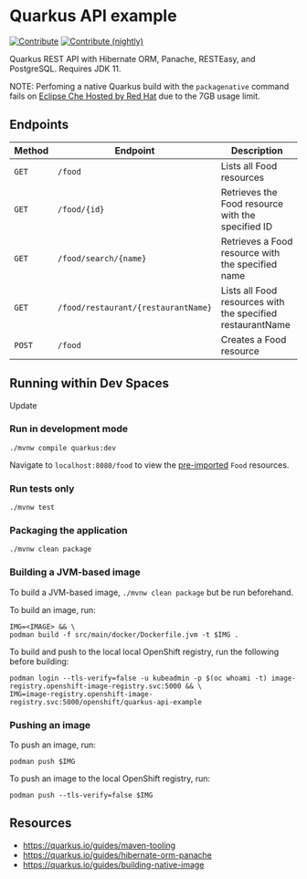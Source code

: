 # Quarkus API example
[![Contribute](https://www.eclipse.org/che/contribute.svg)](https://workspaces.openshift.com#https://github.com/che-incubator/quarkus-api-example)
[![Contribute (nightly)](https://img.shields.io/static/v1?label=nightly%20Che&message=for%20maintainers&logo=eclipseche&color=FDB940&labelColor=525C86)](https://che-dogfooding.apps.che-dev.x6e0.p1.openshiftapps.com#https://github.com/che-incubator/quarkus-api-example&storageType=persistent)

Quarkus REST API with Hibernate ORM, Panache, RESTEasy, and PostgreSQL. Requires JDK 11.

NOTE: Perfoming a native Quarkus build with the `packagenative` command fails on [Eclipse Che Hosted by Red Hat](https://www.eclipse.org/che/docs/che-7/hosted-che/hosted-che) due to the 7GB usage limit.

## Endpoints
| Method | Endpoint                            | Description                                                |
|--------|-------------------------------------|------------------------------------------------------------|
| `GET`  | `/food`                             | Lists all Food resources                                   |
| `GET`  | `/food/{id}`                        | Retrieves the Food resource with the specified ID          |
| `GET`  | `/food/search/{name}`               | Retrieves a Food resource with the specified name          |
| `GET`  | `/food/restaurant/{restaurantName}` | Lists all Food resources with the specified restaurantName |
| `POST` | `/food`                             | Creates a Food resource                                    |

## Running within Dev Spaces
Update
### Run in development mode
```
./mvnw compile quarkus:dev
```
Navigate to `localhost:8080/food` to view the [pre-imported](https://github.com/che-incubator/quarkus-api-example/blob/main/src/main/resources/import.sql) `Food` resources.


### Run tests only
```
./mvnw test
```

### Packaging the application
```
./mvnw clean package
```

### Building a JVM-based image

To build a JVM-based image, `./mvnw clean package` but be run beforehand.

To build an image, run:
```
IMG=<IMAGE> && \
podman build -f src/main/docker/Dockerfile.jvm -t $IMG .
```

To build and push to the local local OpenShift registry, run the following before building:
```
podman login --tls-verify=false -u kubeadmin -p $(oc whoami -t) image-registry.openshift-image-registry.svc:5000 && \
IMG=image-registry.openshift-image-registry.svc:5000/openshift/quarkus-api-example
```

### Pushing an image
To push an image, run:
```
podman push $IMG
```

To push an image to the local OpenShift registry, run:
```
podman push --tls-verify=false $IMG
```

## Resources
* https://quarkus.io/guides/maven-tooling
* https://quarkus.io/guides/hibernate-orm-panache
* https://quarkus.io/guides/building-native-image
